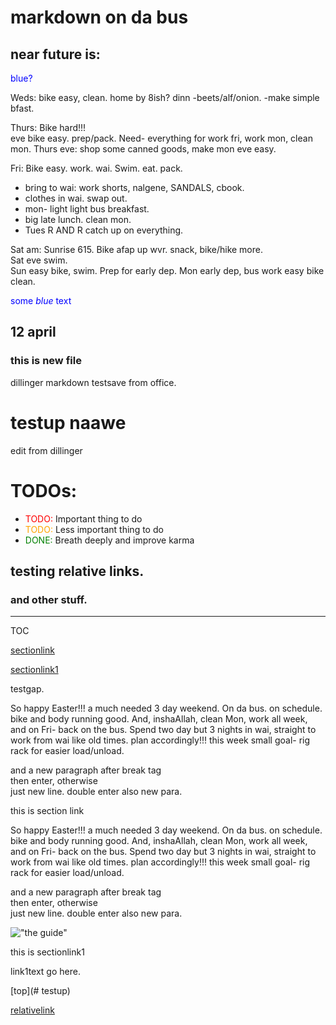# markdown on da bus

## near future is:
<p style="color:blue"> blue?</p>
Weds:  
bike easy, clean.  
home by 8ish?
dinn
-beets/alf/onion.
-make simple bfast.

Thurs:  Bike hard!!!  
eve bike easy.  prep/pack.  Need- everything for work fri, work mon, clean mon.
Thurs eve:  shop some canned goods, make mon eve easy.  



Fri:  Bike easy.  work.  wai.  Swim.  eat.  pack.
- bring to wai:  work shorts, nalgene, SANDALS, cbook.   
- clothes in wai.  swap out.  
- mon- light light bus breakfast.
- big late lunch. clean mon.  
- Tues R AND R  catch up on everything.  


Sat am:  Sunrise 615.  Bike afap up wvr.  snack, bike/hike more.  
Sat eve swim.  
Sun easy bike, swim.  Prep for early dep.
Mon early dep, bus work easy bike clean.

<span style="color:blue">some *blue* text</span>

## 12 april
### this is new file 

dillinger markdown testsave from office. 


# testup  naawe

edit from dillinger

<style>
r { color: Red }
o { color: Orange }
g { color: Green }
</style>

# TODOs:

- <r>TODO:</r> Important thing to do
- <o>TODO:</o> Less important thing to do
- <g>DONE:</g> Breath deeply and improve karma

## testing relative links.

### and other stuff.  
---

TOC


[sectionlink](#sectionlink)

[sectionlink1](#sectionlink1)



testgap.


So happy Easter!!! a much needed 3 day weekend.  On da bus.  on schedule.  bike and body running good.  And, inshaAllah, clean Mon, work all week, and on Fri- back on the bus.  Spend two day but 3 nights in wai, straight to work from wai like old times.  plan accordingly!!!  this week small goal- rig rack for easier load/unload. <br>

and a new paragraph after break tag<br> then enter, otherwise <br> just new line.  double enter also new para.

<a name ="sectionlink">this is section link

So happy Easter!!! a much needed 3 day weekend.  On da bus.  on schedule.  bike and body running good.  And, inshaAllah, clean Mon, work all week, and on Fri- back on the bus.  Spend two day but 3 nights in wai, straight to work from wai like old times.  plan accordingly!!!  this week small goal- rig rack for easier load/unload. <br>

and a new paragraph after break tag<br> then enter, otherwise <br> just new line.  double enter also new para.


!["the guide"](muhabura)


<a name = "sectionlink1">

this is sectionlink1

link1text go here.  



 
[top](# testup)

[relativelink](relativelink)
